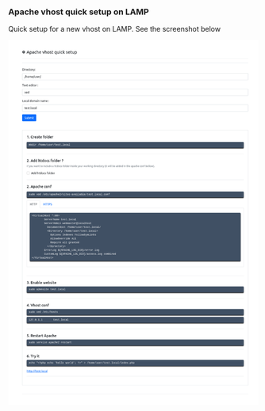### Apache vhost quick setup on LAMP

Quick setup for a new vhost on LAMP. See the screenshot below

![Capture du 2021-04-01 13-13-49](https://raw.githubusercontent.com/antoinebaron/utils/main/vhost_quick_setup/screenshot.png)


